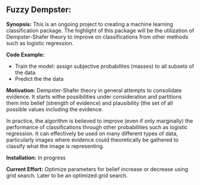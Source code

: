 Fuzzy Dempster:
---------------

**Synopsis:**
This is an ongoing project to creating a machine learning classification package. The highlight of this package will be the utilization of Dempster-Shafer theory to improve on classifications from other methods such as logistic regression.

**Code Example:**
* Train the model: assign subjective probabilites (masses) to all subsets of the data.
* Predict the the data

**Motivation:**
Dempster-Shafer theory in general attempts to consolidate evidence. It starts withe possibilities under consideration and partitions them into belief (strength of evidence) and plausibility (the set of all possible values including the evidence. 

In practice, the algorithm is believed to improve (even if only marginally) the performance of classifications through other probabilities such as logistic regression. It can effectively be used on many different types of data, particularly images where evidence could theoretically be gathered to classify what the image is representing. 

**Installation:**
In progress

**Current Effort:**
Optimize parameters for belief increase or decrease using grid search. Later to be an optimized grid search.
